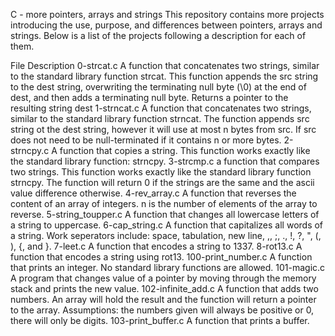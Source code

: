 C - more pointers, arrays and strings
This repository contains more projects introducing the use, purpose, and differences between pointers, arrays and strings. Below is a list of the projects following a description for each of them.

File Description
0-strcat.c	A function that concatenates two strings, similar to the standard library function strcat. This function appends the src string to the dest string, overwriting the terminating null byte (\0) at the end of dest, and then adds a terminating null byte. Returns a pointer to the resulting string dest
1-strncat.c	A function that concatenates two strings, similar to the standard library function strncat. The function appends src string ot the dest string, however it will use at most n bytes from src. If src does not need to be null-terminated if it contains n or more bytes.
2-strncpy.c	A function that copies a string. This function works exactly like the standard library function: strncpy.
3-strcmp.c	a function that compares two strings. This function works exactly like the standard library function strncpy. The function will return 0 if the strings are the same and the ascii value difference otherwise.
4-rev_array.c	A function that reverses the content of an array of integers. n is the number of elements of the array to reverse.
5-string_toupper.c	   A function that changes all lowercase letters of a string to uppercase.
6-cap_string.c		   A function that capitalizes all words of a string. Work seperators include: space, tabulation, new line, ,, ;, ., !, ?, ", (, ), {, and }.
7-leet.c		   A function that encodes a string to 1337.
8-rot13.c		   A function that encodes a string using rot13.
100-print_number.c	   A function that prints an integer. No standard library functions are allowed.
101-magic.c		   A program that changes value of a pointer by moving through the memory stack and prints the new value.
102-infinite_add.c	   A function that adds two numbers. An array will hold the result and the function will return a pointer to the array. Assumptions: the numbers given will always be positive or 0, there will only be digits.
103-print_buffer.c	   A function that prints a buffer.